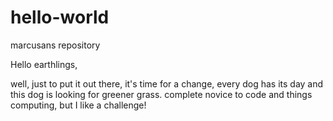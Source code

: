 # hello-world
marcusans repository

Hello earthlings,

well, just to put it out there, it's time for a change, every dog has its day and this dog is looking for greener grass.
complete novice to code and things computing, but I like a challenge!
